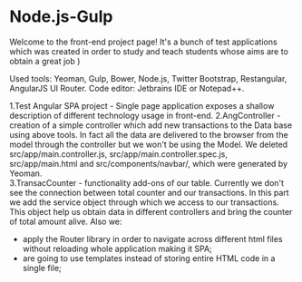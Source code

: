# Node.js-Gulp

Welcome to the front-end project page! It's a bunch of test applications which was created in order to study and teach students whose aims are to obtain a great job )

Used tools: Yeoman, Gulp, Bower, Node.js, Twitter Bootstrap, Restangular, AngularJS UI Router.
Code editor: Jetbrains IDE or Notepad++.

1.Test Angular SPA project - Single page application exposes a shallow description of different technology usage in front-end.
2.AngController - creation of a simple controller which add new transactions to the Data base using above tools. In fact all the data are delivered to the browser from the model through the controller but we won't be using the Model. We deleted src/app/main.controller.js, src/app/main.controller.spec.js, src/app/main.html and src/components/navbar/, which were generated by Yeoman.<br>
3.TransacCounter - functionality add-ons of our table. Currently we don't see the connection between total counter and our transactions. In this part we add the service object through which we access to our transactions. This object help us obtain data in different controllers and bring the counter of total amount alive.
Also we:
- apply the Router library in order to navigate across different html files without reloading whole application making it SPA;
- are going to use templates instead of storing entire HTML code in a single file;
